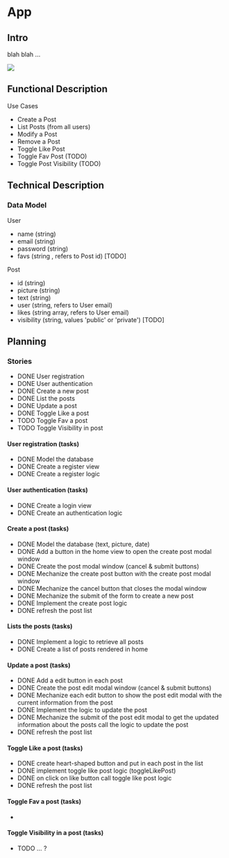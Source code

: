 # App

## Intro

blah blah ...

![](https://media3.giphy.com/media/PPgZCwZPKrLcw75EG1/giphy.gif?cid=ecf05e4780a082cf15d73aa22ee2180089e31802e5af25cf&ep=v1_gifs_gifId&rid=giphy.gif&ct=g)

## Functional Description

Use Cases

- Create a Post
- List Posts (from all users)
- Modify a Post
- Remove a Post
- Toggle Like Post
- Toggle Fav Post (TODO)
- Toggle Post Visibility (TODO)

## Technical Description

### Data Model

User
- name (string)
- email (string)
- password (string)
- favs (string , refers to Post id) [TODO]

Post
- id (string)
- picture (string)
- text (string)
- user (string, refers to User email)
- likes (string array, refers to User email)
- visibility (string, values 'public' or 'private') [TODO]

## Planning

### Stories

- DONE User registration
- DONE User authentication
- DONE Create a new post
- DONE List the posts
- DONE Update a post
- DONE Toggle Like a post
- TODO Toggle Fav a post
- TODO Toggle Visibility in post

#### User registration (tasks)

- DONE Model the database
- DONE Create a register view
- DONE Create a register logic

#### User authentication (tasks)

- DONE Create a login view
- DONE Create an authentication logic

#### Create a post (tasks)

- DONE Model the database (text, picture, date)
- DONE Add a button in the home view to open the create post modal window
- DONE Create the post modal window (cancel & submit buttons)
- DONE Mechanize the create post button with the create post modal window
- DONE Mechanize the cancel button that closes the modal window
- DONE Mechanize the submit of the form to create a new post
- DONE Implement the create post logic
- DONE refresh the post list

#### Lists the posts (tasks)

- DONE Implement a logic to retrieve all posts
- DONE Create a list of posts rendered in home

#### Update a post (tasks)

- DONE Add a edit button in each post
- DONE Create the post edit modal window (cancel & submit buttons)
- DONE Mechanize each edit button to show the post edit modal with the current information from the post
- DONE Implement the logic to update the post
- DONE Mechanize the submit of the post edit modal to get the updated information about the posts call the logic to update the post
- DONE refresh the post list

#### Toggle Like a post (tasks)

- DONE create heart-shaped button and put in each post in the list
- DONE implement toggle like post logic (toggleLikePost)
- DONE on click on like button call toggle like post logic
- DONE refresh the post list

#### Toggle Fav a post (tasks)

- 

#### Toggle Visibility in a post (tasks)

- TODO ... ?